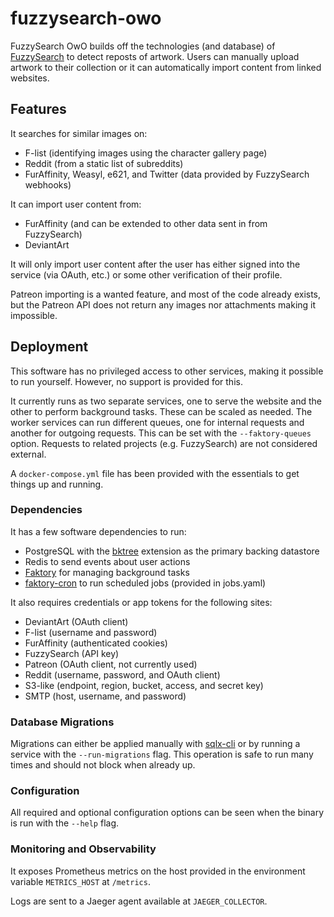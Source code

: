 # fuzzysearch-owo

FuzzySearch OwO builds off the technologies (and database) of [FuzzySearch] to
detect reposts of artwork. Users can manually upload artwork to their collection
or it can automatically import content from linked websites.

[fuzzysearch]: https://github.com/Syfaro/fuzzysearch

## Features

It searches for similar images on:

- F-list (identifying images using the character gallery page)
- Reddit (from a static list of subreddits)
- FurAffinity, Weasyl, e621, and Twitter (data provided by FuzzySearch webhooks)

It can import user content from:

- FurAffinity (and can be extended to other data sent in from FuzzySearch)
- DeviantArt

It will only import user content after the user has either signed into the
service (via OAuth, etc.) or some other verification of their profile.

Patreon importing is a wanted feature, and most of the code already exists, but
the Patreon API does not return any images nor attachments making it impossible.

## Deployment

This software has no privileged access to other services, making it possible to
run yourself. However, no support is provided for this.

It currently runs as two separate services, one to serve the website and the
other to perform background tasks. These can be scaled as needed. The worker
services can run different queues, one for internal requests and another for
outgoing requests. This can be set with the `--faktory-queues` option. Requests
to related projects (e.g. FuzzySearch) are not considered external.

A `docker-compose.yml` file has been provided with the essentials to get things
up and running.

### Dependencies

It has a few software dependencies to run:

- PostgreSQL with the [bktree] extension as the primary backing datastore
- Redis to send events about user actions
- [Faktory] for managing background tasks
- [faktory-cron] to run scheduled jobs (provided in jobs.yaml)

It also requires credentials or app tokens for the following sites:

- DeviantArt (OAuth client)
- F-list (username and password)
- FurAffinity (authenticated cookies)
- FuzzySearch (API key)
- Patreon (OAuth client, not currently used)
- Reddit (username, password, and OAuth client)
- S3-like (endpoint, region, bucket, access, and secret key)
- SMTP (host, username, and password)

[bktree]: https://github.com/fake-name/pg-spgist_hamming
[faktory]: https://github.com/contribsys/faktory
[faktory-cron]: https://github.com/Syfaro/faktory-cron

### Database Migrations

Migrations can either be applied manually with [sqlx-cli] or by running a
service with the `--run-migrations` flag. This operation is safe to run many
times and should not block when already up.

[sqlx-cli]: https://crates.io/crates/sqlx-cli

### Configuration

All required and optional configuration options can be seen when the binary is
run with the `--help` flag.

### Monitoring and Observability

It exposes Prometheus metrics on the host provided in the environment variable
`METRICS_HOST` at `/metrics`.

Logs are sent to a Jaeger agent available at `JAEGER_COLLECTOR`.
